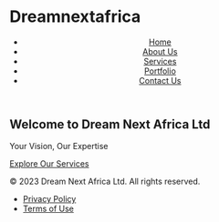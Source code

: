 # Dreamnextafrica
<!DOCTYPE html>
<html lang="en">
<head>
  <meta charset="UTF-8">
  <meta name="viewport" content="width=device-width, initial-scale=1.0">
  <link rel="stylesheet" href="styles.css">
  <title>Dream Next Africa Ltd</title>
</head>
<body>
  <header>
    <nav>
      <ul>
        <li><a href="#home">Home</a></li>
        <li><a href="#about">About Us</a></li>
        <li><a href="#services">Services</a></li>
        <li><a href="#portfolio">Portfolio</a></li>
        <li><a href="#contact">Contact Us</a></li>
      </ul>
    </nav>
  </header>
  
  <section id="home">
    <div class="hero">
      <h1>Welcome to Dream Next Africa Ltd</h1>
      <p>Your Vision, Our Expertise</p>
      <a href="#services" class="cta-button">Explore Our Services</a>
    </div>
  </section>

  <!-- Other sections would go here -->

  <footer>
    <div class="footer-content">
      <p>&copy; 2023 Dream Next Africa Ltd. All rights reserved.</p>
      <ul>
        <li><a href="#">Privacy Policy</a></li>
        <li><a href="#">Terms of Use</a></li>
      </ul>
    </div>
  </footer>
</body>
</html>
